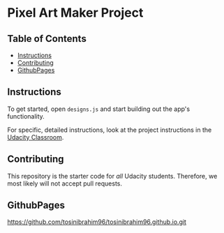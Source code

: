 # Pixel Art Maker Project

## Table of Contents

* [Instructions](#instructions)
* [Contributing](#contributing)
* [GithubPages](#githubpages)

## Instructions

To get started, open `designs.js` and start building out the app's functionality.

For specific, detailed instructions, look at the project instructions in the [Udacity Classroom](https://classroom.udacity.com/me).

## Contributing

This repository is the starter code for _all_ Udacity students. Therefore, we most likely will not accept pull requests.

## GithubPages
https://github.com/tosinibrahim96/tosinibrahim96.github.io.git